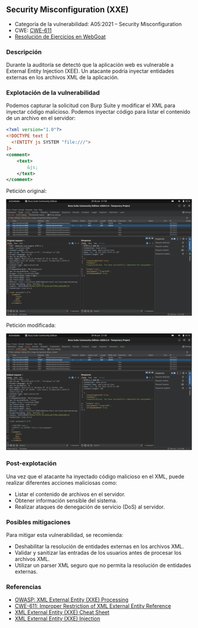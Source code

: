 ## Security Misconfiguration (XXE)

- Categoría de la vulnerabilidad: A05:2021 – Security Misconfiguration
- CWE: [CWE-611](https://cwe.mitre.org/data/definitions/611.html)
- [Resolución de Ejercicios en WebGoat](../A5-XEE-injection.md)

### Descripción

Durante la auditoría se detectó que la aplicación web es vulnerable a External Entity Injection (XEE). Un atacante podría inyectar entidades externas en los archivos XML de la aplicación.

### Explotación de la vulnerabilidad

Podemos capturar la solicitud con Burp Suite y modificar el XML para inyectar código malicioso. Podemos inyectar código para listar el contenido de un archivo en el servidor:

```xml
<?xml version="1.0"?>
<!DOCTYPE text [
  <!ENTITY js SYSTEM "file:///">
]>
<comment>  
    <text>
        &js;
    </text>
</comment>
```

Petición original:

![Petición original](../imgs/xxe0.png)

Petición modificada:

![Petición modificada](../imgs/xxe1.png)

### Post-explotación

Una vez que el atacante ha inyectado código malicioso en el XML, puede realizar diferentes acciones maliciosas como:

- Listar el contenido de archivos en el servidor.
- Obtener información sensible del sistema.
- Realizar ataques de denegación de servicio (DoS) al servidor.

### Posibles mitigaciones

Para mitigar esta vulnerabilidad, se recomienda:

- Deshabilitar la resolución de entidades externas en los archivos XML.
- Validar y sanitizar las entradas de los usuarios antes de procesar los archivos XML.
- Utilizar un parser XML seguro que no permita la resolución de entidades externas.

### Referencias

- [OWASP: XML External Entity (XXE) Processing](https://owasp.org/www-community/vulnerabilities/XML_External_Entity_(XXE)_Processing)
- [CWE-611: Improper Restriction of XML External Entity Reference](https://cwe.mitre.org/data/definitions/611.html)
- [XML External Entity (XXE) Cheat Sheet](https://portswigger.net/web-security/xxe)
- [XML External Entity (XXE) Injection](https://owasp.org/www-community/attacks/XML_External_Entity_(XXE)_Processing)

